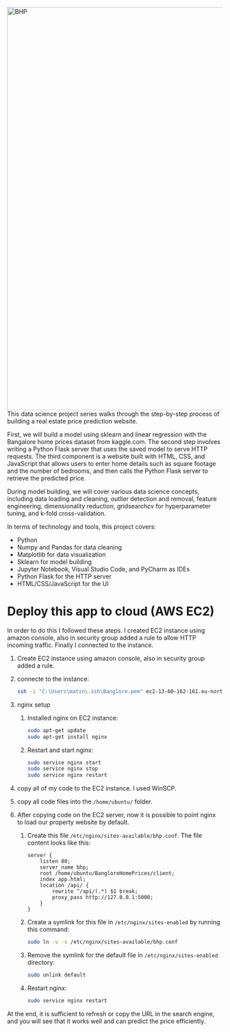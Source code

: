<img width="940" alt="BHP" src="https://github.com/user-attachments/assets/29e89a12-a4f0-44bb-99a3-d3c0d72ab11c">
This data science project series walks through the step-by-step process of building a real estate price prediction website.

First, we will build a model using sklearn and linear regression with the Bangalore home prices dataset from kaggle.com. The second step involves writing a Python Flask server that uses the saved model to serve HTTP requests. The third component is a website built with HTML, CSS, and JavaScript that allows users to enter home details such as square footage and the number of bedrooms, and then calls the Python Flask server to retrieve the predicted price.

During model building, we will cover various data science concepts, including data loading and cleaning, outlier detection and removal, feature engineering, dimensionality reduction, gridsearchcv for hyperparameter tuning, and k-fold cross-validation.

In terms of technology and tools, this project covers:

- Python
- Numpy and Pandas for data cleaning
- Matplotlib for data visualization
- Sklearn for model building
- Jupyter Notebook, Visual Studio Code, and PyCharm as IDEs
- Python Flask for the HTTP server
- HTML/CSS/JavaScript for the UI

# Deploy this app to cloud (AWS EC2)
In order to do this I followed these ateps. I created EC2 instance using amazon console, also in security group added a rule to allow HTTP incoming traffic.
Finally I connected to the instance.


1. Create EC2 instance using amazon console, also in security group added a rule.
2. connecte to the instance:
    ```bash
    ssh -i "C:\Users\matin\.ssh\Banglore.pem" ec2-13-60-162-161.eu-north-1.compute.amazonaws.com
    ```

3. nginx setup
    1. Installed nginx on EC2 instance:
        ```bash
        sudo apt-get update
        sudo apt-get install nginx
        ```
    2.  Restart and start nginx:
        ```bash
        sudo service nginx start
        sudo service nginx stop
        sudo service nginx restart
        ```

4. copy all of my code to the EC2 instance. I used WinSCP.
5. copy all code files into the `/home/ubuntu/` folder. 
6. After copying code on the EC2 server, now it is possible to point nginx to load our property website by default.
    1. Create this file `/etc/nginx/sites-available/bhp.conf`. The file content looks like this:
        ```nginx
        server {
            listen 80;
            server_name bhp;
            root /home/ubuntu/BangloreHomePrices/client;
            index app.html;
            location /api/ {
                rewrite ^/api/(.*) $1 break;
                proxy_pass http://127.0.0.1:5000;
            }
        }
        ```
    2. Create a symlink for this file in `/etc/nginx/sites-enabled` by running this command:
        ```bash
        sudo ln -v -s /etc/nginx/sites-available/bhp.conf
        ```
    3. Remove the symlink for the default file in `/etc/nginx/sites-enabled` directory:
        ```bash
        sudo unlink default
        ```
    4. Restart nginx:
        ```bash
        sudo service nginx restart
        ```
At the end, it is sufficient to refresh or copy the URL in the search engine, and you will see that it works well and can predict the price efficiently.
